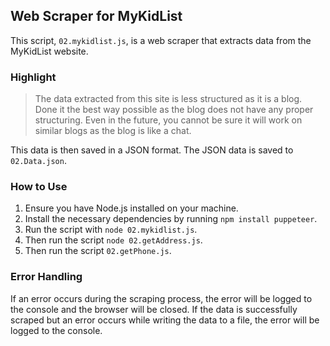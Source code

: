 ## Web Scraper for MyKidList

This script, `02.mykidlist.js`, is a web scraper that extracts data from the MyKidList website. 

### Highlight

> The data extracted from this site is less structured as it is a blog.
> Done it the best way possible as the blog does not have any proper structuring.
> Even in the future, you cannot be sure it will work on similar blogs as the blog is like a chat.

This data is then saved in a JSON format. The JSON data is saved to `02.Data.json`.


### How to Use

1. Ensure you have Node.js installed on your machine.
2. Install the necessary dependencies by running `npm install puppeteer`.
3. Run the script with `node 02.mykidlist.js`.
4. Then run the script `node 02.getAddress.js`.
5. Then run the script `02.getPhone.js`.

### Error Handling

If an error occurs during the scraping process, the error will be logged to the console and the browser will be closed. If the data is successfully scraped but an error occurs while writing the data to a file, the error will be logged to the console.
